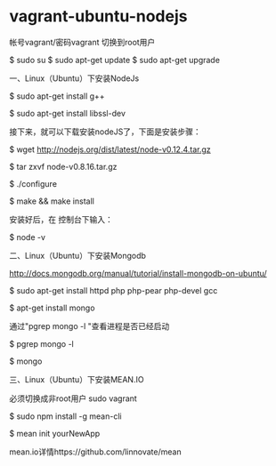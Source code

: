 # vagrant-ubuntu-nodejs
帐号vagrant/密码vagrant
切换到root用户

$ sudo su
$ sudo apt-get update
$ sudo apt-get upgrade

一、Linux（Ubuntu）下安装NodeJs

$ sudo apt-get install g++

$ sudo apt-get install libssl-dev


接下来，就可以下载安装nodeJS了，下面是安装步骤：

$ wget http://nodejs.org/dist/latest/node-v0.12.4.tar.gz

$ tar zxvf node-v0.8.16.tar.gz

$ ./configure

$ make && make install


安装好后，在 控制台下输入：

$ node -v


二、Linux（Ubuntu）下安装Mongodb

http://docs.mongodb.org/manual/tutorial/install-mongodb-on-ubuntu/

$ sudo apt-get install httpd php php-pear php-devel gcc

$ apt-get install mongo


通过"pgrep mongo -l "查看进程是否已经启动

$ pgrep mongo -l

$ mongo


三、Linux（Ubuntu）下安装MEAN.IO

必须切换成非root用户 sudo vagrant

$ sudo npm install -g mean-cli 

$ mean init yourNewApp


mean.io详情https://github.com/linnovate/mean
